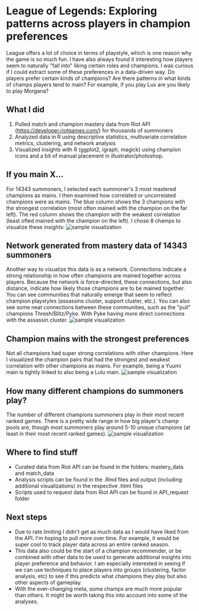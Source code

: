 # League of Legends: Exploring patterns across players in champion preferences

League offers a lot of choice in terms of playstyle, which is one reason why the game is so much fun. I have also always found it interesting how players seem to naturally "fall into" liking certain roles and champions. I was curious if I could extract some of these preferences in a data-driven way. Do players prefer certain kinds of champions? Are there patterns in what kinds of champs players tend to main? For example, if you play Lux are you likely to play Morgana? 

## What I did
1. Pulled match and champion mastery data from Riot API (https://developer.riotgames.com/) for thousands of summoners
2. Analyzed data in R using descriptive statistics, multivariate correlation metrics, clustering, and network analysis
3. Visualized insights with R (ggplot2, igraph, magick) using champion icons and a bit of manual placement in illustrator/photoshop.

## If you main X...
For 14343 summoners, I selected each summoner's 3 most mastered champions as mains. I then examined how correlated or uncorrelated champions were as mains. The blue column shows the 3 champions with the strongest correlation (most often mained with the champion on the far  left). The red column shows the champion with the weakest correlation (least ofted mained with the champion on the left). I chose 8 champs to visualize these insights:
![sample visualization](graphics/mains.png) 

## Network generated from mastery data of 14343 summoners
Another way to visualize this data is as a network. Connections indicate a strong relationship in how often champions are mained together across players. Because the network is force-directed, these connections, but also distance, indicate how likely those champions are to be mained together. You can see communities that naturally emerge that seem to reflect champion playstyles (assassins cluster, support cluster, etc.). You can also see some neat connections between these communities, such as the "pull" champions Thresh/Blitz/Pyke. With Pyke having more direct connections with the assassin cluster.
![sample visualization](graphics/network.png)

## Champion mains with the strongest preferences
Not all champions had super strong correlations with other champions. Here I visualized the champion pairs that had the strongest and weakest correlation with other champions as mains. For example, being a Yuumi main is tightly linked to also being a Lulu main.
![sample visualization](graphics/most_least.png)

## How many different champions do summoners play?
The number of different champions summoners play in their most recent ranked games. There is a pretty wide range in how big player's champ pools are, though most summoners play around 5-10 unique champions (at least in their most recent ranked games).
![sample visualization](graphics/histogram.png)


## Where to find stuff
- Curated data from Riot API can be found in the folders: mastery_data and match_data
- Analysis scripts can be found in the .Rmd files and output (including additional visualizations) in the respective .html files
- Scripts used to request data from Riot API can be found in API_request folder

## Next steps
- Due to rate limiting I didn't get as much data as I would have liked from the API. I'm hoping to pull more over time. For example, it would be super cool to track player data across an entire ranked season.
- This data also could be the start of a champion recommender, or be combined with other data to be used to generate additional insights into player preference and behavior. I am especially interested in seeing if we can use techniques to place players into groups (clustering, factor analysis, etc) to see if this predicts what champions they play but also other aspects of gameplay.
- With the ever-changing meta, some champs are much more popular than others. It might be worth taking this into account into some of the analyses.
